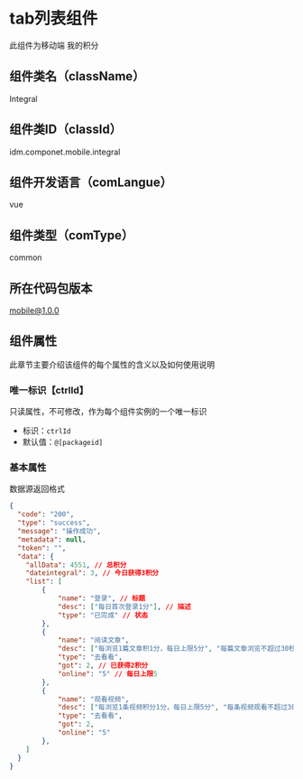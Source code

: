 # tab列表组件
此组件为移动端 我的积分

## 组件类名（className）
Integral

## 组件类ID（classId）
idm.componet.mobile.integral

## 组件开发语言（comLangue）
vue

## 组件类型（comType）
common

## 所在代码包版本
mobile@1.0.0

## 组件属性

此章节主要介绍该组件的每个属性的含义以及如何使用说明

### 唯一标识【ctrlId】

只读属性，不可修改，作为每个组件实例的一个唯一标识
- 标识：`ctrlId`
- 默认值：`@[packageid]`

### 基本属性
数据源返回格式
```json
{
  "code": "200",
  "type": "success",
  "message": "操作成功",
  "metadata": null,
  "token": "",
  "data": {
    "allData": 4551, // 总积分
    "dateintegral": 3, // 今日获得3积分
    "list": [
        {
            "name": "登录", // 标题
            "desc": ["每日首次登录1分"], // 描述
            "type": "已完成" // 状态
        },
        {
            "name": "阅读文章",
            "desc": ["每浏览1篇文章积1分，每日上限5分", "每篇文章浏览不超过30秒不计分", "同一篇文章当天不重复积分"],
            "type": "去看看",
            "got": 2, // 已获得2积分
            "online": "5" // 每日上限5
        },
        {
            "name": "观看视频",
            "desc": ["每浏览1条视频积分1分，每日上限5分", "每条视频观看不超过30秒不计分", "同一篇视频当天不重复积分"],
            "type": "去看看",
            "got": 2,
            "online": "5"
        },
    ]
  }
}

```



